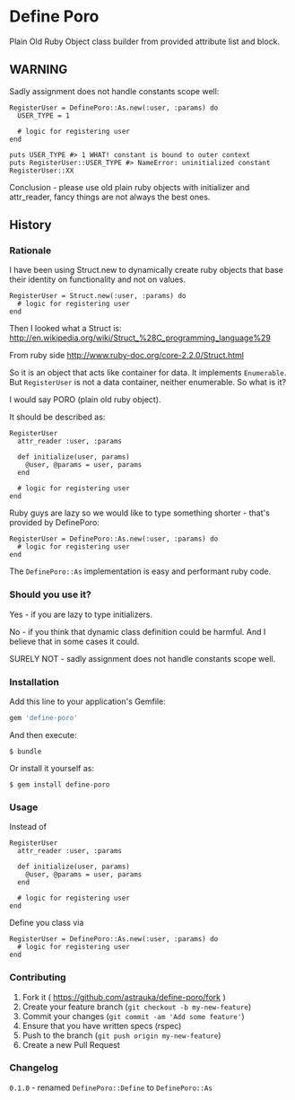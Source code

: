 # Define Poro

Plain Old Ruby Object class builder from provided attribute list and block.

## WARNING

Sadly assignment does not handle constants scope well:

```
RegisterUser = DefinePoro::As.new(:user, :params) do
  USER_TYPE = 1

  # logic for registering user
end

puts USER_TYPE #> 1 WHAT! constant is bound to outer context
puts RegisterUser::USER_TYPE #> NameError: uninitialized constant RegisterUser::XX
```

Conclusion - please use old plain ruby objects with initializer and attr_reader,
fancy things are not always the best ones.

## History

### Rationale

I have been using Struct.new to dynamically create ruby objects that base their identity
on functionality and not on values.

```
RegisterUser = Struct.new(:user, :params) do
  # logic for registering user
end
```

Then I looked what a Struct is: http://en.wikipedia.org/wiki/Struct_%28C_programming_language%29

From ruby side http://www.ruby-doc.org/core-2.2.0/Struct.html

So it is an object that acts like container for data. It implements `Enumerable`.
But `RegisterUser` is not a data container, neither enumerable. So what is it?

I would say PORO (plain old ruby object).

It should be described as:

```
RegisterUser
  attr_reader :user, :params

  def initialize(user, params)
    @user, @params = user, params
  end

  # logic for registering user
end
```

Ruby guys are lazy so we would like to type something shorter - that's provided by DefinePoro:

```
RegisterUser = DefinePoro::As.new(:user, :params) do
  # logic for registering user
end
```

The `DefinePoro::As` implementation is easy and performant ruby code.

### Should you use it?

Yes - if you are lazy to type initializers.

No - if you think that dynamic class definition could be harmful.
And I believe that in some cases it could.

SURELY NOT - sadly assignment does not handle constants scope well.

### Installation

Add this line to your application's Gemfile:

```ruby
gem 'define-poro'
```

And then execute:

    $ bundle

Or install it yourself as:

    $ gem install define-poro

### Usage

Instead of

```
RegisterUser
  attr_reader :user, :params

  def initialize(user, params)
    @user, @params = user, params
  end

  # logic for registering user
end
```

Define you class via

```
RegisterUser = DefinePoro::As.new(:user, :params) do
  # logic for registering user
end
```

### Contributing

1. Fork it ( https://github.com/astrauka/define-poro/fork )
2. Create your feature branch (`git checkout -b my-new-feature`)
3. Commit your changes (`git commit -am 'Add some feature'`)
4. Ensure that you have written specs (rspec)
5. Push to the branch (`git push origin my-new-feature`)
6. Create a new Pull Request

### Changelog

`0.1.0` - renamed `DefinePoro::Define` to `DefinePoro::As`
